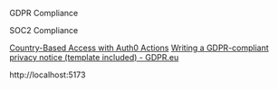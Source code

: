 GDPR Compliance

SOC2 Compliance

[Country-Based Access with Auth0 Actions](https://auth0.com/blog/country-based-access-with-auth0-actions/)
[Writing a GDPR-compliant privacy notice (template included) - GDPR.eu](https://gdpr.eu/privacy-notice/)

http://localhost:5173